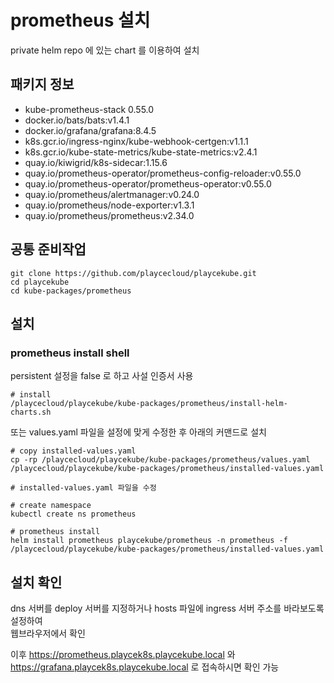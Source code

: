 # prometheus 설치

private helm repo 에 있는 chart 를 이용하여 설치

## 패키지 정보

<!-- Addons Package List Start -->
- kube-prometheus-stack 0.55.0
- docker.io/bats/bats:v1.4.1
- docker.io/grafana/grafana:8.4.5
- k8s.gcr.io/ingress-nginx/kube-webhook-certgen:v1.1.1
- k8s.gcr.io/kube-state-metrics/kube-state-metrics:v2.4.1
- quay.io/kiwigrid/k8s-sidecar:1.15.6
- quay.io/prometheus-operator/prometheus-config-reloader:v0.55.0
- quay.io/prometheus-operator/prometheus-operator:v0.55.0
- quay.io/prometheus/alertmanager:v0.24.0
- quay.io/prometheus/node-exporter:v1.3.1
- quay.io/prometheus/prometheus:v2.34.0
<!-- Addons Package List End -->

## 공통 준비작업

```ShellSession
git clone https://github.com/playcecloud/playcekube.git
cd playcekube
cd kube-packages/prometheus
```

## 설치

### prometheus install shell

persistent 설정을 false 로 하고 사설 인증서 사용

```ShellSession
# install
/playcecloud/playcekube/kube-packages/prometheus/install-helm-charts.sh
```

또는 values.yaml 파일을 설정에 맞게 수정한 후 아래의 커맨드로 설치

```ShellSession
# copy installed-values.yaml
cp -rp /playcecloud/playcekube/kube-packages/prometheus/values.yaml /playcecloud/playcekube/kube-packages/prometheus/installed-values.yaml

# installed-values.yaml 파일을 수정

# create namespace
kubectl create ns prometheus

# prometheus install
helm install prometheus playcekube/prometheus -n prometheus -f /playcecloud/playcekube/kube-packages/prometheus/installed-values.yaml
```

## 설치 확인

dns 서버를 deploy 서버를 지정하거나 hosts 파일에 ingress 서버 주소를 바라보도록 설정하여  
웹브라우저에서 확인  
  
이후 https://prometheus.playcek8s.playcekube.local 와 https://grafana.playcek8s.playcekube.local 로 접속하시면 확인 가능

